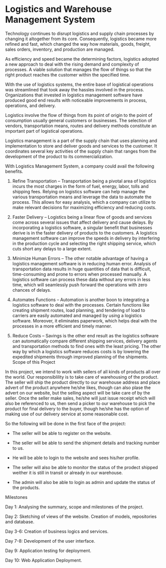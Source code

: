 # Logistics and Warehouse Management System

Technology continues to disrupt logistics and supply chain processes by changing it altogether from its core. Consequently, logistics became more refined and fast, which changed the way how materials, goods, freight, sales orders, inventory, and production are managed.

As efficiency and speed became the determining factors, logistics adopted a new approach to deal with the rising demand and complexity of processes. A viable solution that manages the flow of things so that the right product reaches the customer within the specified time.  

With the use of logistics systems, the entire base of logistical operations was streamlined that took away the hassles involved in the process. Organizations that invested in logistics management software have produced good end results with noticeable improvements in process, operations, and delivery.

Logistics involve the flow of things from its point of origin to the point of consumption usually general customers or businesses. The selection of vendors, transportation means, routes and delivery methods constitute an important part of logistical operations.

Logistics management is a part of the supply chain that uses planning and implementation to store and deliver goods and services to the customer. It coordinates several key activities of the supply chain that ranges from the development of the product to its commercialization.

With Logistics Management System, a company could avail the following benefits.
1.	Refine Transportation – Transportation being a pivotal area of logistics incurs the most charges in the form of fuel, energy, labor, tolls and shipping fees. Relying on logistics software can help manage the various transportation means and leverage the data to automate the process. This allows for easy analysis, which a company can utilize to make relevant decisions for maximizing efficiency and reducing costs.

2.	Faster Delivery – Logistics being a linear flow of goods and services come across several issues that affect delivery and cause delays. By incorporating a logistics software, a singular benefit that businesses derive is in the faster delivery of products to the customers. A logistics management software can improve the speeds in delivery by interfering in the production cycle and selecting the right shipping service, which cuts short any delays to a large extent.

3.	Minimize Human Errors – The other notable advantage of having a logistics management software is in reducing human error. Analysis of transportation data results in huge quantities of data that is difficult, time-consuming and prone to errors when processed manually. A logistics software can process these data without any errors in less time, which will seamlessly push forward the operations with zero chances of delays.

4.	Automates Functions – Automation is another boon to integrating a logistics software to deal with the processes. Certain functions like creating shipment routes, load planning, and tendering of load to carriers are easily automated and managed by using a logistics software. Moreover, it eliminates paperwork, which helps deal with the processes in a more efficient and timely manner.

5.	Reduce Costs – Savings is the other end result as the logistics software can automatically compare different shipping services, delivery agents and transportation methods to find ones with the least pricing. The other way by which a logistics software reduces costs is by lowering the expedited shipments through improved planning of the shipments.
Scope of this Project

In this project, we intend to work with sellers of all kinds of products all over the world. Our responsiblility is to take care of warehousing of the product. The seller will ship the product directly to our warehouse address and place advert of the product anywhere he/she likes, though can also plase the advert on our website, but the selling aspect will be take care of by the seller. Once the seller make sales, he/she will just issue receipt which will also be referenced to us, then send a picker to our warehouse to pick the product for final delivery to the buyer, though he/she has the option of making use of our delivery service at some reasonable cost.

So the following will be done in the first face of the project:

-	The seller will be able to register on the website.

-	The seller will be able to send the shipment details and tracking number to us.

-	He will be able to login to the website and sees his/her profile.

-	The seller will also be able to monitor the status of the prodect shipped weither it is still in transit or already in our warehouse.

-	The admin will also be able to login as admin and update the status of the products.

Milestones

Day 1:	Analysing the summary, scope and milestones of the project.

Day 2:	Sketching of views of the website. Creation of models, repositories and database.

Day 3-6:	Creation of business logics and services.

Day 7-8:	Development of the user interface.

Day 9:	Application testing for deployment.

Day 10:	Web Application Deployment.
